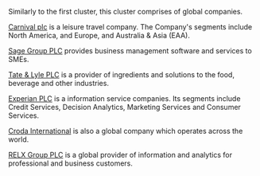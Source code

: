 Similarly to the first cluster, this cluster comprises of global companies.

<a href="http://markets.ft.com/data/equities/tearsheet/profile?s=CCL:LSE" target="_blank">Carnival plc</a> is a leisure travel company. The Company's segments include North America, and Europe, and Australia & Asia (EAA).

<a href="http://markets.ft.com/data/equities/tearsheet/profile?s=SGE:LSE" target="_blank">Sage Group PLC</a> provides business management software and services to SMEs.

<a href="http://markets.ft.com/data/equities/tearsheet/profile?s=TATE:LSE" target="_blank">Tate & Lyle PLC</a> is a provider of ingredients and solutions to the food, beverage and other industries.

<a href="http://markets.ft.com/data/equities/tearsheet/profile?s=EXPN:LSE" target="_blank">Experian PLC</a> is a information service companies. Its segments include Credit Services, Decision Analytics, Marketing Services and Consumer Services.

<a href="http://www.croda.com/en-gb/about-us/where-we-operate" target="_blank">Croda International</a> is also a global company which operates across the world.

<a href="http://markets.ft.com/data/equities/tearsheet/profile?s=REL:LSE" target="_blank">RELX Group PLC</a> is a global provider of information and analytics for professional and business customers.